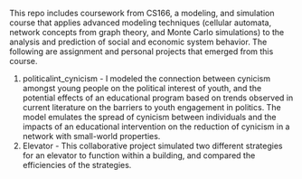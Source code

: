 This repo includes coursework from CS166, a modeling, and simulation course that applies advanced modeling techniques (cellular automata, network concepts from graph theory, and Monte Carlo simulations) to the analysis and prediction of social and economic system behavior. The following are assignment and personal projects that emerged from this course. 

1. politicalint_cynicism - I modeled the connection between cynicism amongst young people on the political interest of youth, and the potential effects of an educational program based on trends observed in current literature on the barriers to youth engagement in politics. The model emulates the spread of cynicism between individuals and the impacts of an educational intervention on the reduction of cynicism in a network with small-world properties.  
2. Elevator - This collaborative project simulated two different strategies for an elevator to function within a building, and compared the efficiencies of the strategies.  
